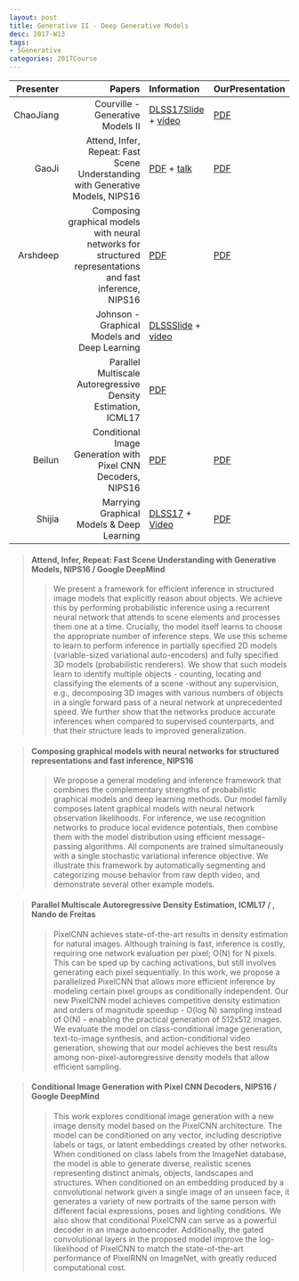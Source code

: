 ```yaml
---
layout: post
title: Generative II - Deep Generative Models
desc: 2017-W13
tags:
- 5Generative
categories: 2017Course
---
```



| Presenter | Papers | Information| OurPresentation |
| -----: | ----------: | :----- | :----- |
| ChaoJiang | Courville - Generative Models II | [DLSS17Slide](https://drive.google.com/file/d/0B_wzP_JlVFcKQ21udGpTSkh0aVk/view) + [video](http://videolectures.net/deeplearning2017_courville_generative_models/) |  [PDF]({{site.baseurl}}/talks/20171116-Chao.pdf) |
| GaoJi  | Attend, Infer, Repeat: Fast Scene Understanding with Generative Models, NIPS16 | [PDF](https://arxiv.org/abs/1603.08575) + [talk](https://www.cs.toronto.edu/~duvenaud/courses/csc2541/slides/attend-infer-repeat.pdf)|  [PDF]({{site.baseurl}}/talks/20171114-Ji.pdf) |
| Arshdeep | Composing graphical models with neural networks for structured representations and fast inference, NIPS16 | [PDF](https://arxiv.org/abs/1603.06277) | [PDF]({{site.baseurl}}/talks/20171114-Arshdeep.pdf) |
|  | Johnson - Graphical Models and Deep Learning | [DLSSSlide](https://drive.google.com/file/d/0B6NHiPcsmak1RmZ3bmtFWUd5bjA/view?usp=drive_web) + [video](http://videolectures.net/deeplearning2017_johnson_graphical_models/)  |
|  | Parallel Multiscale Autoregressive Density Estimation, ICML17 | [PDF](https://arxiv.org/abs/1703.03664) |
| Beilun | Conditional Image Generation with Pixel CNN Decoders, NIPS16 | [PDF](https://arxiv.org/abs/1606.05328) | [PDF]({{site.baseurl}}/talks/20171017-beilun.pdf) |
| Shijia | Marrying Graphical Models &	Deep Learning | [DLSS17](http://videolectures.net/site/normal_dl/tag=1129736/deeplearning2017_welling_inference_01.pdf) + [Video](http://videolectures.net/deeplearning2017_welling_inference/)|  [PDF]({{site.baseurl}}/talks/20171121-Shijia.pdf) |





> ####  Attend, Infer, Repeat: Fast Scene Understanding with Generative Models, NIPS16 / Google DeepMind
>> We present a framework for efficient inference in structured image models that explicitly reason about objects. We achieve this by performing probabilistic inference using a recurrent neural network that attends to scene elements and processes them one at a time. Crucially, the model itself learns to choose the appropriate number of inference steps. We use this scheme to learn to perform inference in partially specified 2D models (variable-sized variational auto-encoders) and fully specified 3D models (probabilistic renderers). We show that such models learn to identify multiple objects - counting, locating and classifying the elements of a scene -without any supervision, e.g., decomposing 3D images with various numbers of objects in a single forward pass of a neural network at unprecedented speed. We further show that the networks produce accurate inferences when compared to supervised counterparts, and that their structure leads to improved generalization.



> ####  Composing graphical models with neural networks for structured representations and fast inference, NIPS16 
>> We propose a general modeling and inference framework that combines the complementary strengths of probabilistic graphical models and deep learning methods. Our model family composes latent graphical models with neural network observation likelihoods. For inference, we use recognition networks to produce local evidence potentials, then combine them with the model distribution using efficient message-passing algorithms. All components are trained simultaneously with a single stochastic variational inference objective. We illustrate this framework by automatically segmenting and categorizing mouse behavior from raw depth video, and demonstrate several other example models.



> ####  Parallel Multiscale Autoregressive Density Estimation, ICML17 / , Nando de Freitas
>> PixelCNN achieves state-of-the-art results in density estimation for natural images. Although training is fast, inference is costly, requiring one network evaluation per pixel; O(N) for N pixels. This can be sped up by caching activations, but still involves generating each pixel sequentially. In this work, we propose a parallelized PixelCNN that allows more efficient inference by modeling certain pixel groups as conditionally independent. Our new PixelCNN model achieves competitive density estimation and orders of magnitude speedup - O(log N) sampling instead of O(N) - enabling the practical generation of 512x512 images. We evaluate the model on class-conditional image generation, text-to-image synthesis, and action-conditional video generation, showing that our model achieves the best results among non-pixel-autoregressive density models that allow efficient sampling.


> #### Conditional Image Generation with Pixel CNN Decoders, NIPS16 / Google DeepMind
>> This work explores conditional image generation with a new image density model based on the PixelCNN architecture. The model can be conditioned on any vector, including descriptive labels or tags, or latent embeddings created by other networks. When conditioned on class labels from the ImageNet database, the model is able to generate diverse, realistic scenes representing distinct animals, objects, landscapes and structures. When conditioned on an embedding produced by a convolutional network given a single image of an unseen face, it generates a variety of new portraits of the same person with different facial expressions, poses and lighting conditions. We also show that conditional PixelCNN can serve as a powerful decoder in an image autoencoder. Additionally, the gated convolutional layers in the proposed model improve the log-likelihood of PixelCNN to match the state-of-the-art performance of PixelRNN on ImageNet, with greatly reduced computational cost.

